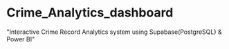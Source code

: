# Crime_Analytics_dashboard
 "Interactive Crime Record Analytics system using Supabase(PostgreSQL) &amp; Power BI"
